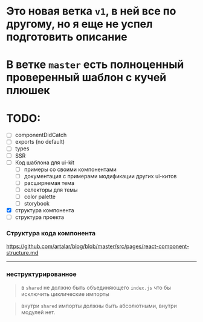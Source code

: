 # Это новая ветка `v1`, в ней все по другому, но я еще не успел подготовить описание
# В ветке `master` есть полноценный проверенный шаблон с кучей плюшек

# TODO:

* [ ] componentDidCatch
* [ ] exports (no default)
* [ ] types
* [ ] SSR
* [ ] Код шаблона для ui-kit
    * [ ] примеры со своими компонентами
    * [ ] документация с примерами модификации других ui-китов
    * [ ] расширяемая тема
    * [ ] селекторы для темы
    * [ ] color palette
    * [ ] storybook
* [x] структура компонента
* [ ] структура проекта

### Структура кода компонента

https://github.com/artalar/blog/blob/master/src/pages/react-component-structure.md

___

### неструктурированное

> в `shared` не должно быть объединяющего `index.js` что бы исключить циклические импорты

> внутри `shared` импорты должны быть абсолютными, внутри модулей нет.
